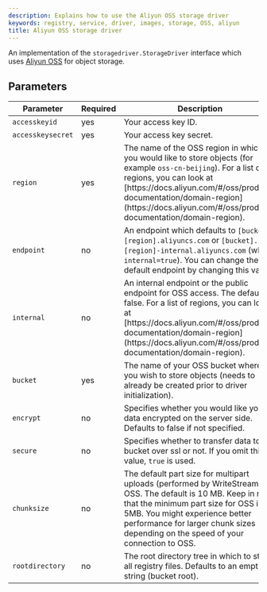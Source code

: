 ```yaml
---
description: Explains how to use the Aliyun OSS storage driver
keywords: registry, service, driver, images, storage, OSS, aliyun
title: Aliyun OSS storage driver
---
```

An implementation of the `storagedriver.StorageDriver` interface which uses [Aliyun OSS](https://intl.aliyun.com/product/oss) for object storage.

## Parameters

<table>
  <thead>
    <tr>
      <th>Parameter</th>
      <th>Required</th>
      <th>Description</th>
    </tr>
  </thead>
  <tbody>
    <tr>
      <td>
        <code>accesskeyid</code>
      </td>
      <td>
      yes
      </td>
      <td>
      Your access key ID.
      </td>
    </tr>
    <tr>
      <td>
        <code>accesskeysecret</code>
      </td>
      <td>
      yes
      </td>
      <td>
      Your access key secret.
      </td>
    </tr>
    <tr>
      <td>
        <code>region</code>
      </td>
      <td>
      yes
      </td>
      <td> The name of the OSS region in which you would like to store objects (for example <code>oss-cn-beijing</code>). For a list of regions, you can look at [https://docs.aliyun.com/#/oss/product-documentation/domain-region](https://docs.aliyun.com/#/oss/product-documentation/domain-region).
      </td>
    </tr>
    <tr>
      <td>
        <code>endpoint</code>
      </td>
      <td>
      no
      </td>
      <td>
      An endpoint which defaults to <code>[bucket].[region].aliyuncs.com</code> or <code>[bucket].[region]-internal.aliyuncs.com</code> (when <code>internal=true</code>). You can change the default endpoint by changing this value.
      </td>
    </tr>
    <tr>
      <td>
        <code>internal</code>
      </td>
      <td>
      no
      </td>
      <td> An internal endpoint or the public endpoint for OSS access. The default is false. For a list of regions, you can look at [https://docs.aliyun.com/#/oss/product-documentation/domain-region](https://docs.aliyun.com/#/oss/product-documentation/domain-region).
      </td>
    </tr>
    <tr>
      <td>
        <code>bucket</code>
      </td>
      <td>
      yes
      </td>
      <td> The name of your OSS bucket where you wish to store objects (needs to already be created prior to driver initialization).
      </td>
    </tr>
    <tr>
      <td>
        <code>encrypt</code>
      </td>
      <td>
      no
      </td>
      <td> Specifies whether you would like your data encrypted on the server side. Defaults to false if not specified.
      </td>
    </tr>
    <tr>
      <td>
        <code>secure</code>
      </td>
      <td>
      no
      </td>
      <td> Specifies whether to transfer data to the bucket over ssl or not. If you omit this value, <code>true</code> is used.
      </td>
    </tr>
    <tr>
      <td>
        <code>chunksize</code>
      </td>
      <td>
      no
      </td>
      <td> The default part size for multipart uploads (performed by WriteStream) to OSS. The default is 10 MB. Keep in mind that the minimum part size for OSS is 5MB. You might experience better performance for larger chunk sizes depending on the speed of your connection to OSS.
      </td>
    </tr>
    <tr>
      <td>
        <code>rootdirectory</code>
      </td>
      <td>
      no
      </td>
      <td> The root directory tree in which to store all registry files. Defaults to an empty string (bucket root).
      </td>
    </tr>
  </tbody>
</table>

